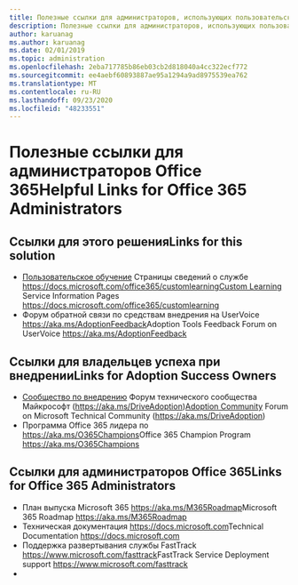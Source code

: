 ```yaml
---
title: Полезные ссылки для администраторов, использующих пользовательское обучение для Office 365
description: Полезные ссылки для администраторов, использующих пользовательское обучение для Office 365
author: karuanag
ms.author: karuanag
ms.date: 02/01/2019
ms.topic: administration
ms.openlocfilehash: 2eba717785b86eb03cb2d818040a4cc322ecf772
ms.sourcegitcommit: ee4aebf60893887ae95a1294a9ad8975539ea762
ms.translationtype: MT
ms.contentlocale: ru-RU
ms.lasthandoff: 09/23/2020
ms.locfileid: "48233551"
---
```

# <a name="helpful-links-for-office-365-administrators"></a><span data-ttu-id="41b22-103">Полезные ссылки для администраторов Office 365</span><span class="sxs-lookup"><span data-stu-id="41b22-103">Helpful Links for Office 365 Administrators</span></span>

## <a name="links-for-this-solution"></a><span data-ttu-id="41b22-104">Ссылки для этого решения</span><span class="sxs-lookup"><span data-stu-id="41b22-104">Links for this solution</span></span>

- <span data-ttu-id="41b22-105">[Пользовательское обучение](https://docs.microsoft.com/office365/customlearning) Страницы сведений о службе https://docs.microsoft.com/office365/customlearning</span><span class="sxs-lookup"><span data-stu-id="41b22-105">[Custom Learning](https://docs.microsoft.com/office365/customlearning) Service Information Pages https://docs.microsoft.com/office365/customlearning</span></span>
- <span data-ttu-id="41b22-106">Форум обратной связи по средствам внедрения на UserVoice https://aka.ms/AdoptionFeedback</span><span class="sxs-lookup"><span data-stu-id="41b22-106">Adoption Tools Feedback Forum on UserVoice https://aka.ms/AdoptionFeedback</span></span> 

## <a name="links-for-adoption-success-owners"></a><span data-ttu-id="41b22-107">Ссылки для владельцев успеха при внедрении</span><span class="sxs-lookup"><span data-stu-id="41b22-107">Links for Adoption Success Owners</span></span>
- <span data-ttu-id="41b22-108">[Сообщество по внедрению](https://aka.ms/DriveAdoption) Форум технического сообщества Майкрософт (https://aka.ms/DriveAdoption)</span><span class="sxs-lookup"><span data-stu-id="41b22-108">[Adoption Community](https://aka.ms/DriveAdoption) Forum on Microsoft Technical Community (https://aka.ms/DriveAdoption)</span></span>
- <span data-ttu-id="41b22-109">Программа Office 365 лидера по https://aka.ms/O365Champions</span><span class="sxs-lookup"><span data-stu-id="41b22-109">Office 365 Champion Program https://aka.ms/O365Champions</span></span> 

## <a name="links-for-office-365-administrators"></a><span data-ttu-id="41b22-110">Ссылки для администраторов Office 365</span><span class="sxs-lookup"><span data-stu-id="41b22-110">Links for Office 365 Administrators</span></span>
- <span data-ttu-id="41b22-111">План выпуска Microsoft 365 https://aka.ms/M365Roadmap</span><span class="sxs-lookup"><span data-stu-id="41b22-111">Microsoft 365 Roadmap https://aka.ms/M365Roadmap</span></span>
- <span data-ttu-id="41b22-112">Техническая документация https://docs.microsoft.com</span><span class="sxs-lookup"><span data-stu-id="41b22-112">Technical Documentation https://docs.microsoft.com</span></span>
- <span data-ttu-id="41b22-113">Поддержка развертывания службы FastTrack https://www.microsoft.com/fasttrack</span><span class="sxs-lookup"><span data-stu-id="41b22-113">FastTrack Service Deployment support https://www.microsoft.com/fasttrack</span></span>
- 
